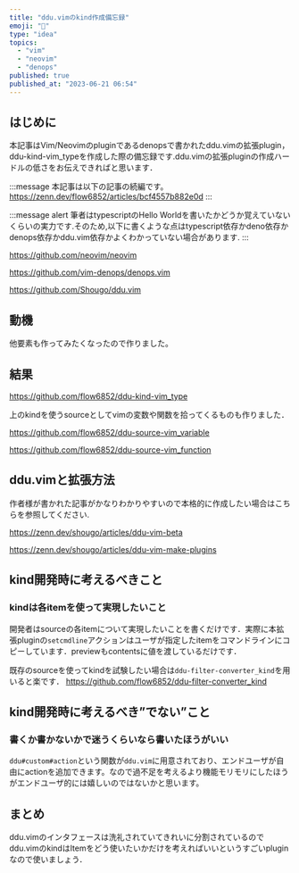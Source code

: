 ```yaml
---
title: "ddu.vimのkind作成備忘録"
emoji: "🌟"
type: "idea"
topics:
  - "vim"
  - "neovim"
  - "denops"
published: true
published_at: "2023-06-21 06:54"
---
```


## はじめに

本記事はVim/Neovimのpluginであるdenopsで書かれたddu.vimの拡張plugin，ddu-kind-vim_typeを作成した際の備忘録です.ddu.vimの拡張pluginの作成ハードルの低さをお伝えできればと思います．

:::message 
本記事は以下の記事の続編です。
https://zenn.dev/flow6852/articles/bcf4557b882e0d
:::

:::message alert
筆者はtypescriptのHello Worldを書いたかどうか覚えていないくらいの実力です.そのため,以下に書くような点はtypescript依存かdeno依存かdenops依存かddu.vim依存かよくわかっていない場合があります.
:::

https://github.com/neovim/neovim

https://github.com/vim-denops/denops.vim

https://github.com/Shougo/ddu.vim


## 動機

他要素も作ってみたくなったので作りました。

## 結果

https://github.com/flow6852/ddu-kind-vim_type

上のkindを使うsourceとしてvimの変数や関数を拾ってくるものも作りました．

https://github.com/flow6852/ddu-source-vim_variable

https://github.com/flow6852/ddu-source-vim_function


## ddu.vimと拡張方法

作者様が書かれた記事がかなりわかりやすいので本格的に作成したい場合はこちらを参照してください.

https://zenn.dev/shougo/articles/ddu-vim-beta

https://zenn.dev/shougo/articles/ddu-vim-make-plugins


## kind開発時に考えるべきこと

### kindは各itemを使って実現したいこと

開発者はsourceの各itemについて実現したいことを書くだけです．実際に本拡張pluginの`setcmdline`アクションはユーザが指定したitemをコマンドラインにコピーしています．previewもcontentsに値を渡しているだけです．

既存のsourceを使ってkindを試験したい場合は`ddu-filter-converter_kind`を用いると楽です．
https://github.com/flow6852/ddu-filter-converter_kind

## kind開発時に考えるべき”でない”こと

### 書くか書かないかで迷うくらいなら書いたほうがいい

`ddu#custom#action`という関数が`ddu.vim`に用意されており、エンドユーザが自由にactionを追加できます。なので過不足を考えるより機能モリモリにしたほうがエンドユーザ的には嬉しいのではないかと思います。

## まとめ

ddu.vimのインタフェースは洗礼されていてきれいに分割されているのでddu.vimのkindはItemをどう使いたいかだけを考えればいいというすごいpluginなので使いましょう．
